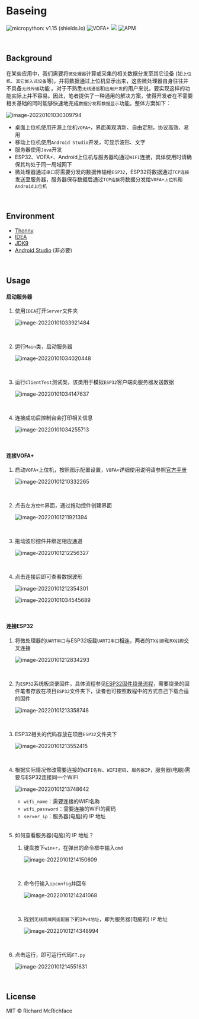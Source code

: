 # Baseing

![micropython: v1.15 (shields.io)](https://img.shields.io/badge/micropython-v1.15-blue) ![VOFA+](https://img.shields.io/badge/VOFA%2B-v1.3.10-green) ![](https://img.shields.io/badge/Thonny-v3.3.7-orange) ![APM](https://img.shields.io/apm/l/vim-mode)

<br>
  
## Background

在某些应用中，我们需要将`微处理器`计算或采集的相关数据分发至其它设备 (如`上位机`、`其它嵌入式设备`等)，并将数据通过上位机显示出来，这些微处理器自身往往并不具备`无线传输`功能 。对于不熟悉`无线通信`和`应用开发`的用户来说，要实现这样的功能实际上并不容易。因此，笔者提供了一种通用的解决方案，使得开发者在不需要相关基础的同时能够快速地完成`数据分发`和`数据显示`功能。整体方案如下：

![image-20220101030309794](https://s2.loli.net/2022/01/01/hipmozjkP8DMlar.png)

- 桌面上位机使用开源上位机`VOFA+`，界面美观清新、自由定制，协议高效、易用
- 移动上位机使用`Android Studio`开发，可显示波形、文字
- 服务器使用`Java`开发
- ESP32、VOFA+、Android上位机与服务器均通过`WIFI`连接，具体使用时请确保其均处于同一局域网下
- 微处理器通过`串口`将需要分发的数据传输给`ESP32`，ESP32将数据通过`TCP连接`发送至服务器，服务器保存数据后通过`TCP连接`将数据分发给`VOFA+上位机`和`Android上位机`


<br>

## Environment

- [Thonny](https://thonny.org/)
- [IDEA](https://www.jetbrains.com/idea/)
- [JDK9](https://www.oracle.com/java/technologies/javase/javase9-archive-downloads.html)
- [Android Studio](https://developer.android.com/studio) (非必要)

<br>

## Usage

#### 启动服务器

1. 使用`IDEA`打开`Server`文件夹

   ![image-20220101033921484](https://s2.loli.net/2022/01/01/72vmslOkTLoA4nu.png)

   <br>

2. 运行`Main`类，启动服务器

   ![image-20220101034020448](https://s2.loli.net/2022/01/01/xB63FdrSlfDCkgn.png)

   <br>

3. 运行`ClientTest`测试类，该类用于模拟`ESP32`客户端向服务器发送数据

   ![image-20220101034147637](https://s2.loli.net/2022/01/01/KBXlQf1ungvFYb2.png)

   <br>

4. 连接成功后控制台会打印相关信息

   ![image-20220101034255713](https://s2.loli.net/2022/01/01/rwcjt3Fx6d2VSsv.png)

   <br>



#### 连接VOFA+

1. 启动`VOFA+`上位机，按照图示配置设置，`VOFA+`详细使用说明请参照[官方手册](https://www.vofa.plus/docs/learning)

   ![image-20220101210332265](https://s2.loli.net/2022/01/01/XxQ4aBiCEU5Ymvu.png)

   <br>

2. 点击左方`控件`界面，通过拖动控件创建界面

   ![image-20220101211921394](https://s2.loli.net/2022/01/01/spmkQEMbz73vPiS.png)

   <br>

3. 拖动波形控件并绑定相应通道

   ![image-20220101212256327](https://s2.loli.net/2022/01/01/NWXsIiVugjUzDhr.png)

   <br>

4. 点击连接后即可查看数据波形

   ![image-20220101212354301](https://s2.loli.net/2022/01/01/j1NYDBJZloS9VI7.png)

   ![image-20220101034545689](https://s2.loli.net/2022/01/01/p6IbjzPBxiT8YuA.png)

   <br>

#### 连接ESP32

1. 将微处理器的`UART串口`与ESP32板载`UART2串口`相连，两者的`TX引脚`和`RX引脚`交叉连接

   ![image-20220101212834293](https://s2.loli.net/2022/01/01/VAKvFrHGshNpZOg.png)

   <br>

2. 为`ESP32`系统板烧录固件，具体流程参见[ESP32固件烧录流程](https://krins.vercel.app/blogs/ESP32/1_Start.html)，需要烧录的固件笔者存放在项目`ESP32`文件夹下，读者也可按照教程中的方式自己下载合适的固件

   ![image-20220101213358748](https://s2.loli.net/2022/01/01/LukNhxCFeYv278w.png)

   <br>

3. ESP32相关的代码存放在项目`ESP32`文件夹下

   ![image-20220101213552415](https://s2.loli.net/2022/01/01/IBoGz46FbRKWcwe.png)

   <br>

4. 根据实际情况修改需要连接的`WIFI名称`、`WIFI密码`、`服务器IP`，服务器(电脑)需要与ESP32连接同一个WIFI

   ![image-20220101213748642](https://s2.loli.net/2022/01/01/fVm4Qqc3dDrHtuz.png)

   - `wifi_name`：需要连接的WIFI名称
   - `wifi_password`：需要连接的WIFI的密码
   - `server_ip`：服务器(电脑)的 IP 地址

   <br>

5. 如何查看服务器(电脑)的 IP 地址？

   1. 键盘按下`win+r`，在弹出的命令框中输入`cmd`

      ![image-20220101214150609](https://s2.loli.net/2022/01/01/RQDkWdC83meiEyP.png)

      <br>

   2. 命令行输入`ipconfig`并回车

      ![image-20220101214241068](https://s2.loli.net/2022/01/01/5KHmvUn7Gtsbwcp.png)

      <br>

   3. 找到`无线局域网适配器`下的`IPv4地址`，即为服务器(电脑的) IP 地址

      ![image-20220101214348994](https://s2.loli.net/2022/01/01/6XyZHSdhOnR57FD.png)

      <br>

6. 点击运行，即可运行代码`FT.py`

   ![image-20220101214551631](https://s2.loli.net/2022/01/01/MPXrWYmbKUeTsdG.png)

   <br>

## License

MIT © Richard McRichface
